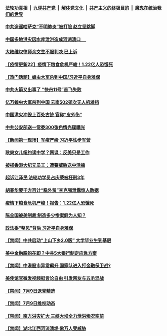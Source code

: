 ####  [法轮功真相](../../../../basic/blob/master/README.md?t=07110431) &nbsp;|&nbsp; [九评共产党](../../../../9ping.md/blob/master/README.md?t=07110431) &nbsp;|&nbsp; [解体党文化](../../../../jtdwh.md/blob/master/README.md?t=07110431)  &nbsp;|&nbsp; [共产主义的终极目的](../../../../gczydzjmd.md/blob/master/README.md?t=07110431) &nbsp;|&nbsp; [魔鬼在统治我们的世界](../../../../mgztzwmdsj.md/blob/master/README.md?t=07110431) 

#### [中共造谣哈萨克“不明肺炎”被打脸 赵立坚跳脚](../pages/prog204/a102890637.md?t=07110431) 

#### [中国多地洪灾因水库泄洪造成河湖溃口 　](../pages/prog204/a102890641.md?t=07110431) 

#### [大陆维权律师余文生不服判决 已上诉](../pages/prog204/a102890598.md?t=07110431) 

#### [【疫情更新22】疫情下粮食危机严峻！1.22亿人恐饿死](../pages/prog204/a102886813.md?t=07110431) 

#### [【热门话题】蝗虫大军杀到中国/习近平自身难保](../pages/prog204/a102890593.md?t=07110431) 

#### [中共火箭又出事了 “快舟11号”首飞失败](../pages/prog204/a102890549.md?t=07110431) 

#### [亿万蝗虫大军杀到中国 云南502架次无人机难挡](../pages/prog204/a102890500.md?t=07110431) 

#### [中国洪灾冲毁上百处古迹 官称“皮外伤”](../pages/prog204/a102890478.md?t=07110431) 

#### [中共公安部送一常委300张色情光碟曝光](../pages/prog204/a102890459.md?t=07110431) 

#### [【新闻第一现场】军疫严峻 习近平怯步军营](../pages/prog204/a102890448.md?t=07110431) 

#### [耿爽女儿纽约读中学？网讽：反美只是工作](../pages/prog204/a102890420.md?t=07110431) 

#### [被捕香港大纪元员工：遭警威胁送中活摘](../pages/prog204/a102890434.md?t=07110431) 

#### [起诉江泽民 法轮功学员占庆荣被枉刑3年](../pages/prog204/a102890428.md?t=07110431) 



#### [胡春华要千方百计“稳外贸”李克强泄露惊人数据](../pages/prog204/a102890347.md?t=07110431) 

#### [疫情下粮食危机严峻！报告：1.22亿人恐饿死](../pages/prog204/a102890331.md?t=07110431) 

#### [陈全国被美制裁 制造多少惨案鲜为人知？](../pages/prog204/a102890325.md?t=07110431) 

#### [政法委“整风”背后 习近平自身难保](../pages/prog204/a102890295.md?t=07110431) 


#### [【禁闻】中共启动“上山下乡2.0版” 大学毕业生到基层](../pages/prog204/a102890186.md?t=07110431) 

#### [美中金融脱钩在即？中共5大银行制定应急方案](../pages/prog204/a102890011.md?t=07110431) 


#### [【禁闻】中港股市异常飙升 国家队进入打金融保卫战?](../pages/prog204/a102890207.md?t=07110431) 

#### [美使馆官微发视频挺言论自由 引发网友与五毛混战](../pages/prog204/a102890118.md?t=07110431) 

#### [【禁闻】7月9日退党精选](../pages/prog204/a102890193.md?t=07110431) 

#### [【禁闻】7月9日维权动态](../pages/prog204/a102890189.md?t=07110431) 


#### [【禁闻】南方洪灾扩大 三峡大坝全力泄洪惨况空前](../pages/prog204/a102890167.md?t=07110431) 

#### [【禁闻】湖北江西河流溃堤 逾万人受威胁](../pages/prog204/a102890157.md?t=07110431) 

